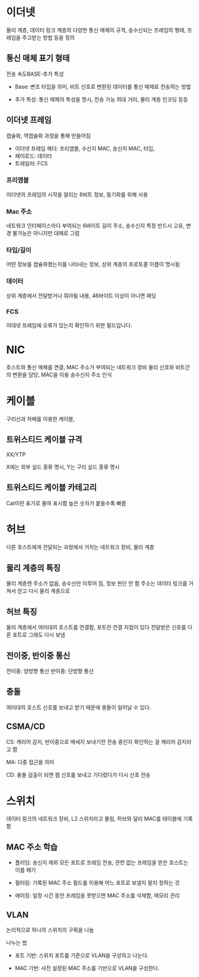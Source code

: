 # 이더넷
물리 계층, 데이터 링크 계층의 다양한 통신 매체의 규격, 송수신되는 프레임의 형태, 프레임을 주고받는 방법 등을 정의

## 통신 매체 표기 형태
전송 속도BASE-추가 특성

* Base: 변조 타입을 의미, 비트 신호로 변환된 데이터를 통신 매체로 전송하는 방법

* 추가 특성: 통신 매체의 특성을 명시, 전송 가능 최대 거리, 물리 계층 인코딩 등등

## 이더넷 프레임

캡슐화, 역캡슐화 과정을 통해 만들어짐

* 이더넷 프레임 헤더: 프리앰블, 수신지 MAC, 송신지 MAC, 타입,
* 페이로드: 데이터
* 트레일러: FCS

### 프리앰블

이더넷의 프레임의 시작을 알리는 8비트 정보, 동기화를 위해 사용

### Mac 주소

네트워크 인터페이스마다 부여되는 6바이트 길이 주소, 송수신지 특정
반드시 고유, 변경 불가능은 아니지만 대체로 그럼

### 타입/길이

어떤 정보를 캡슐화했는지를 나타내는 정보, 상위 계층의 프로토콜 이름이 명시됨

### 데이터

상위 계층에서 전달받거나 줘야될 내용, 46바이트 이상이 아니면 패딩

### FCS

이데넷 프레임에 오류가 있는지 확인하기 위한 필드입니다. 

# NIC

호스트와 통신 매체를 연결, MAC 주소가 부여되는 네트워크 장비
물리 신호와 비트간의 변환을 담당, MAC을 이용 송수신지 주소 인식

# 케이블

구리선과 차페를 이용한 케이블, 

## 트위스티드 케이블 규격

XX/YTP

X에는 외부 실드 종류 명시, Y는 구리 실드 종류 명시

## 트위스티드 케이블 카테고리

Cat이란 표기로 줄여 표시함 높은 숫자가 붙을수록 빠름

# 허브

다른 호스트에게 전달되는 과정에서 거치는 네트워크 장비, 물리 계층

## 물리 계층의 특징

물리 계층엔 주소가 없음, 송수신만 이루어 짐, 정보 판단 안 함
주소는 데이터 링크를 거쳐서 얻고 다시 물리 계층으로

## 허브 특징

물리 계층에서 여러대의 호스트를 연결함, 포트란 연결 지점이 있다
전달받은 신호를 다른 포트로 그래도 다시 보냄

## 전이중, 반이중 통신

전이중: 양방향 통신
반이중: 단방향 통신

## 충돌

여러대의 호스트 신호를 보내고 받기 때문에 충돌이 일어날 수 있다.

## CSMA/CD

CS: 캐리어 감지, 반이중으로 메세지 보내기전 전송 중인지 확인하는 걸 캐리어 감지라고 함

MA: 다중 접근을 의미

CD: 충돌 검출이 되면 잼 신호를 보내고 기다렸다가 다시 신호 전송

# 스위치

데이터 링크의 네트워크 장비, L2 스위치라고 불림, 허브와 달리 MAC를 테이블에 기록함

## MAC 주소 학습

* 플러딩: 송신지 제외 모든 포트로 프레임 전송, 관련 없는 프레임을 받은 호스트는 이를 페기

* 필터링: 기록된 MAC 주소 필드를 이용해 어느 포트로 보낼지 말지 정하는 것

* 에이징: 일정 시간 동안 프레임을 못받으면 MAC 주소를 삭제함, 메모리 관리

## VLAN

논리적으로 하나의 스위치의 구획을 나눔

나누는 법

* 포트 기반: 스위치 포트를 기준으로 VLAN을 구성하고 나눈다.

* MAC 기반: 사전 설정된 MAC 주소를 기반으로 VLAN을 구성한다.